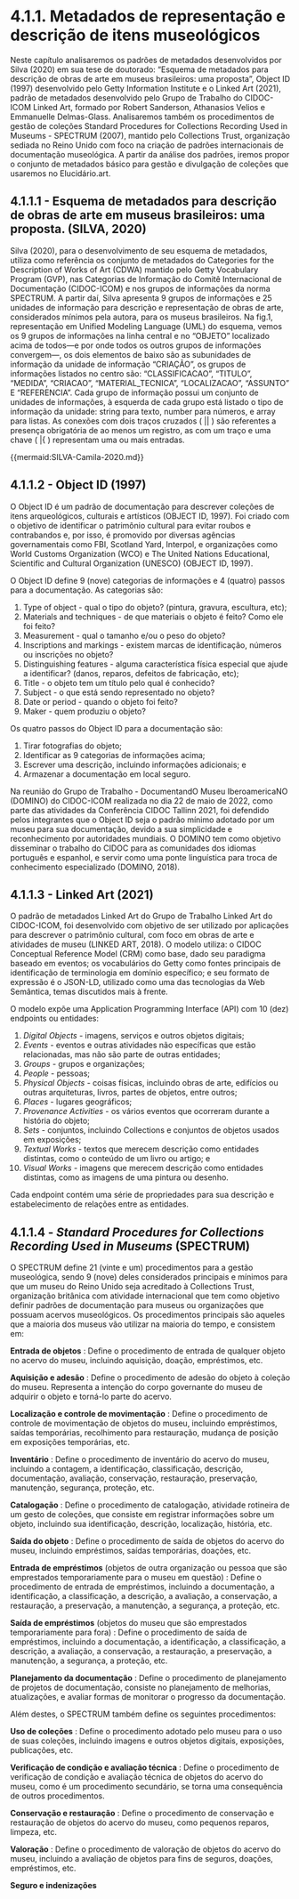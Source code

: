 # 4.1.1. Metadados de representação e descrição de itens museológicos

Neste capítulo analisaremos os padrões de metadados desenvolvidos por Silva (2020) em sua tese de doutorado: “Esquema de metadados para descrição de obras de arte em museus brasileiros: uma proposta”, Object ID (1997) desenvolvido pelo Getty Information Institute e o Linked Art (2021), padrão de metadados desenvolvido pelo Grupo de Trabalho do CIDOC-ICOM Linked Art, formado por Robert Sanderson, Athanasios Velios e Emmanuelle Delmas-Glass. Analisaremos também os procedimentos de gestão de coleções Standard Procedures for Collections Recording Used in Museums - SPECTRUM (2007), mantido pelo Collections Trust, organização sediada no Reino Unido com foco na criação de padrões internacionais de documentação museológica. A partir da análise dos padrões, iremos propor o conjunto de metadados básico para gestão e divulgação de coleções que usaremos no Elucidário.art.

## 4.1.1.1 - Esquema de metadados para descrição de obras de arte em museus brasileiros: uma proposta. (SILVA, 2020)

Silva (2020), para o desenvolvimento de seu esquema de metadados, utiliza como referência os conjunto de metadados do Categories for the Description of Works of Art (CDWA) mantido pelo Getty Vocabulary Program (GVP), nas Categorias de Informação do Comitê Internacional de Documentação (CIDOC-ICOM) e nos grupos de informações da norma SPECTRUM. A partir daí, Silva apresenta 9 grupos de informações e 25 unidades de informação para descrição e representação de obras de arte, considerados mínimos pela autora, para os museus brasileiros. Na fig.1, representação em Unified Modeling Language (UML) do esquema,  vemos os 9 grupos de informações na linha central e no “OBJETO” localizado acima de todos—e por onde todos os outros grupos de informações convergem—, os dois elementos de baixo são as subunidades de informação da unidade de informação “CRIAÇÃO”, os grupos de informações listados no centro são: “CLASSIFICACAO”, “TITULO”, “MEDIDA”, “CRIACAO”, “MATERIAL_TECNICA”, “LOCALIZACAO”, “ASSUNTO” E “REFERENCIA”. Cada grupo de informação possui um conjunto de unidades de informações, à esquerda de cada grupo está listado o tipo de informação da unidade: string para texto, number para números, e array para listas. As conexões com dois traços cruzados ( || ) são referentes a presença obrigatória de ao menos um registro, as com um traço e uma chave ( |{ ) representam uma ou mais entradas.

{{mermaid:SILVA-Camila-2020.md}}

## 4.1.1.2 - Object ID (1997)

O Object ID é um padrão de documentação para descrever coleções de itens arqueológicos, culturais e artísticos (OBJECT ID, 1997). Foi criado com o objetivo de identificar o patrimônio cultural para evitar roubos e contrabandos e, por isso, é promovido por diversas agências governamentais como FBI, Scotland Yard, Interpol, e organizações como World Customs Organization (WCO) e The United Nations Educational, Scientific and Cultural Organization (UNESCO) (OBJECT ID, 1997).

O Object ID define 9 (nove) categorias de informações e 4 (quatro) passos para a documentação. As categorias são:

1. Type of object - qual o tipo do objeto? (pintura, gravura, escultura, etc);
2. Materials and techniques - de que materiais o objeto é feito? Como ele foi feito?
3. Measurement - qual o tamanho e/ou o peso do objeto?
4. Inscriptions and markings - existem marcas de identificação, números ou inscrições no objeto?
5. Distinguishing features - alguma característica física especial que ajude a identificar? (danos, reparos, defeitos de fabricação, etc);
6. Title - o objeto tem um título pelo qual é conhecido?
7. Subject - o que está sendo representado no objeto?
8. Date or period - quando o objeto foi feito?
9. Maker - quem produziu o objeto?

Os quatro passos do Object ID para a documentação são:

1. Tirar fotografias do objeto;
2. Identificar as 9 categorias de informações acima;
3. Escrever uma descrição, incluindo informações adicionais; e
4. Armazenar a documentação em local seguro.

Na reunião do Grupo de Trabalho - DocumentandO Museu IberoamericaNO (DOMINO) do CIDOC-ICOM realizada no dia 22 de maio de 2022, como parte das atividades da Conferência CIDOC Tallinn 2021, foi defendido pelos integrantes que o Object ID seja o padrão mínimo adotado por um museu para sua documentação, devido a sua simplicidade e reconhecimento por autoridades mundiais. O DOMINO tem como objetivo disseminar o trabalho do CIDOC para as comunidades dos idiomas português e espanhol, e servir como uma ponte linguística para troca de conhecimento especializado (DOMINO, 2018).

## 4.1.1.3 - Linked Art (2021)

O padrão de metadados Linked Art do Grupo de Trabalho Linked Art do CIDOC-ICOM, foi desenvolvido com objetivo de ser utilizado por aplicações para descrever o patrimônio cultural, com foco em obras de arte e atividades de museu (LINKED ART, 2018). O modelo utiliza: o CIDOC Conceptual Reference Model (CRM) como base, dado seu paradigma baseado em eventos; os vocabulários do Getty como fontes principais de identificação de terminologia em domínio específico; e seu formato de expressão é o JSON-LD, utilizado como uma das tecnologias da Web Semântica, temas discutidos mais à frente.

O modelo expõe uma Application Programming Interface (API) com 10 (dez) endpoints ou entidades:

1. _Digital Objects_ - imagens, serviços e outros objetos digitais;
2. _Events_ - eventos e outras atividades não específicas que estão relacionadas, mas não são parte de outras entidades;
3. _Groups_ - grupos e organizações;
4. _People_ - pessoas;
5. _Physical Objects_ - coisas físicas, incluindo obras de arte, edifícios ou outras arquiteturas, livros, partes de objetos, entre outros;
6. _Places_ - lugares geográficos;
7. _Provenance Activities_ - os vários eventos que ocorreram durante a história do objeto;
8. _Sets_ - conjuntos, incluindo Collections e conjuntos de objetos usados em exposições;
9. _Textual Works_ - textos que merecem descrição como entidades distintas, como o conteúdo de um livro ou artigo; e
10. _Visual Works_ - imagens que merecem descrição como entidades distintas, como as imagens de uma pintura ou desenho.

Cada endpoint contém uma série de propriedades para sua descrição e estabelecimento de relações entre as entidades.

## 4.1.1.4 - _Standard Procedures for Collections Recording Used in Museums_ (SPECTRUM)

O SPECTRUM define 21 (vinte e um) procedimentos para a gestão museológica, sendo 9 (nove) deles considerados principais e mínimos para que um museu do Reino Unido seja acreditado à Collections Trust, organização britânica com atividade internacional que tem como objetivo definir padrões de documentação para museus ou organizações que possuam acervos museológicos. Os procedimentos principais são aqueles que a maioria dos museus vão utilizar na maioria do tempo, e consistem em:

**Entrada de objetos**
:   Define o procedimento de entrada de qualquer objeto no acervo do museu, incluindo aquisição, doação, empréstimos, etc.

**Aquisição e adesão**
:   Define o procedimento de adesão do objeto à coleção do museu. Representa a intenção do corpo governante do museu de adquirir o objeto e torná-lo parte do acervo.

**Localização e controle de movimentação**
:   Define o procedimento de controle de movimentação de objetos do museu, incluindo empréstimos, saídas temporárias, recolhimento para restauração, mudança de posição em exposições temporárias, etc.

**Inventário**
:   Define o procedimento de inventário do acervo do museu, incluindo a contagem, a identificação, classificação, descrição, documentação, avaliação, conservação, restauração, preservação, manutenção, segurança, proteção, etc.

**Catalogação**
:   Define o procedimento de catalogação, atividade rotineira de um gesto de coleções, que consiste em registrar informações sobre um objeto, incluindo sua identificação, descrição, localização, história, etc.

**Saída do objeto**
:   Define o procedimento de saída de objetos do acervo do museu, incluindo empréstimos, saídas temporárias, doações, etc.

**Entrada de empréstimos** (objetos de outra organização ou pessoa que são emprestados temporariamente para o museu em questão)
:   Define o procedimento de entrada de empréstimos, incluindo a documentação, a identificação, a classificação, a descrição, a avaliação, a conservação, a restauração, a preservação, a manutenção, a segurança, a proteção, etc.

**Saída de empréstimos** (objetos do museu que são emprestados temporariamente para fora)
:   Define o procedimento de saída de empréstimos, incluindo a documentação, a identificação, a classificação, a descrição, a avaliação, a conservação, a restauração, a preservação, a manutenção, a segurança, a proteção, etc.

**Planejamento da documentação**
:   Define o procedimento de planejamento de projetos de documentação, consiste no planejamento de melhorias, atualizações, e avaliar formas de monitorar o progresso da documentação.

Além destes, o SPECTRUM também define os seguintes procedimentos:

**Uso de coleções**
:   Define o procedimento adotado pelo museu para o uso de suas coleções, incluindo imagens e outros objetos digitais, exposições, publicações, etc.

**Verificação de condição e avaliação técnica**
:  Define o procedimento de verificação de condição e avaliação técnica de objetos do acervo do museu, como é um procedimento secundário, se torna uma consequência de outros procedimentos.

**Conservação e restauração**
:   Define o procedimento de conservação e restauração de objetos do acervo do museu, como pequenos reparos, limpeza, etc.

**Valoração**
:  Define o procedimento de valoração de objetos do acervo do museu, incluindo a avaliação de objetos para fins de seguros, doações, empréstimos, etc.

**Seguro e indenizações**
